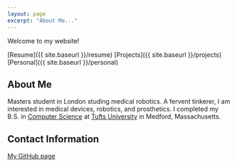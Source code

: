 ```yaml
---
layout: page
excerpt: "About Me..."
---
```


Welcome to my website! 

[Resume]({{ site.baseurl }}/resume)              [Projects]({{ site.baseurl }}/projects)           [Personal]({{ site.baseurl }}/personal)

## About Me
Masters student in London studing medical robotics. A fervent tinkerer, I am interested in medical devices, robotics, and prosthetics. I completed my B.S. in [Computer Science](https://engineering.tufts.edu/cs/) at [Tufts University](https://www.tufts.edu/) in Medford, Massachusetts.



## Contact Information

[My GitHub page](https://github.com/cdelor02)



